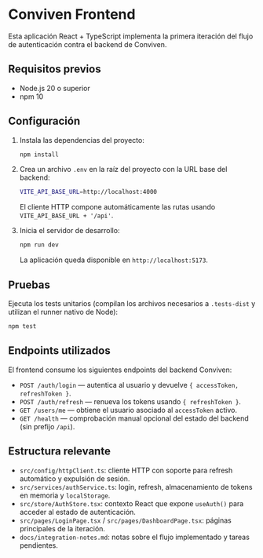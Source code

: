 # Conviven Frontend

Esta aplicación React + TypeScript implementa la primera iteración del flujo de autenticación contra el backend de Conviven.

## Requisitos previos

- Node.js 20 o superior
- npm 10

## Configuración

1. Instala las dependencias del proyecto:

   ```bash
   npm install
   ```

2. Crea un archivo `.env` en la raíz del proyecto con la URL base del backend:

   ```bash
   VITE_API_BASE_URL=http://localhost:4000
   ```

   El cliente HTTP compone automáticamente las rutas usando `VITE_API_BASE_URL + '/api'`.

3. Inicia el servidor de desarrollo:

   ```bash
   npm run dev
   ```

   La aplicación queda disponible en `http://localhost:5173`.

## Pruebas

Ejecuta los tests unitarios (compilan los archivos necesarios a `.tests-dist` y utilizan el runner nativo de Node):

```bash
npm test
```

## Endpoints utilizados

El frontend consume los siguientes endpoints del backend Conviven:

- `POST /auth/login` — autentica al usuario y devuelve `{ accessToken, refreshToken }`.
- `POST /auth/refresh` — renueva los tokens usando `{ refreshToken }`.
- `GET /users/me` — obtiene el usuario asociado al `accessToken` activo.
- `GET /health` — comprobación manual opcional del estado del backend (sin prefijo `/api`).

## Estructura relevante

- `src/config/httpClient.ts`: cliente HTTP con soporte para refresh automático y expulsión de sesión.
- `src/services/authService.ts`: login, refresh, almacenamiento de tokens en memoria y `localStorage`.
- `src/store/AuthStore.tsx`: contexto React que expone `useAuth()` para acceder al estado de autenticación.
- `src/pages/LoginPage.tsx` / `src/pages/DashboardPage.tsx`: páginas principales de la iteración.
- `docs/integration-notes.md`: notas sobre el flujo implementado y tareas pendientes.
